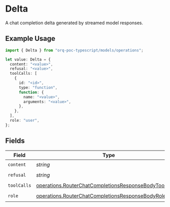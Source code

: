 # Delta

A chat completion delta generated by streamed model responses.

## Example Usage

```typescript
import { Delta } from "orq-poc-typescript/models/operations";

let value: Delta = {
  content: "<value>",
  refusal: "<value>",
  toolCalls: [
    {
      id: "<id>",
      type: "function",
      function: {
        name: "<value>",
        arguments: "<value>",
      },
    },
  ],
  role: "user",
};
```

## Fields

| Field                                                                                                                            | Type                                                                                                                             | Required                                                                                                                         | Description                                                                                                                      |
| -------------------------------------------------------------------------------------------------------------------------------- | -------------------------------------------------------------------------------------------------------------------------------- | -------------------------------------------------------------------------------------------------------------------------------- | -------------------------------------------------------------------------------------------------------------------------------- |
| `content`                                                                                                                        | *string*                                                                                                                         | :heavy_check_mark:                                                                                                               | N/A                                                                                                                              |
| `refusal`                                                                                                                        | *string*                                                                                                                         | :heavy_check_mark:                                                                                                               | N/A                                                                                                                              |
| `toolCalls`                                                                                                                      | [operations.RouterChatCompletionsResponseBodyToolCalls](../../models/operations/routerchatcompletionsresponsebodytoolcalls.md)[] | :heavy_check_mark:                                                                                                               | N/A                                                                                                                              |
| `role`                                                                                                                           | [operations.RouterChatCompletionsResponseBodyRole](../../models/operations/routerchatcompletionsresponsebodyrole.md)             | :heavy_check_mark:                                                                                                               | N/A                                                                                                                              |